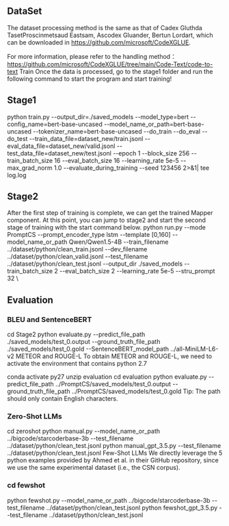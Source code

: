 ## DataSet
The dataset processing method is the same as that of Cadex Gluthda TasetProscinmetsaud Eastsam, Ascodex Gluander, Bertun Lordart, which can be downloaded in https://github.com/microsoft/CodeXGLUE.

For more information, please refer to the handling method：https://github.com/microsoft/CodeXGLUE/tree/main/Code-Text/code-to-text
Train
Once the data is processed, go to the stage1 folder and run the following command to start the program and start training!

## Stage1
python train.py
--output_dir=./saved_models
--model_type=bert
--config_name=bert-base-uncased
--model_name_or_path=bert-base-uncased
--tokenizer_name=bert-base-uncased
--do_train
--do_eval
--do_test
--train_data_file=dataset_new/train.jsonl
--eval_data_file=dataset_new/valid.jsonl
--test_data_file=dataset_new/test.jsonl
--epoch 1
--block_size 256
--train_batch_size 16
--eval_batch_size 16
--learning_rate 5e-5
--max_grad_norm 1.0
--evaluate_during_training
--seed 123456 2>&1| tee log.log

## Stage2
After the first step of training is complete, we can get the trained Mapper component. At this point, you can jump to stage2 and start the second stage of training with the start command below. python run.py --mode PromptCS
--prompt_encoder_type lstm
--template [0,160]
--model_name_or_path Qwen/Qwen1.5-4B
--train_filename ../dataset/python/clean_train.jsonl
--dev_filename ../dataset/python/clean_valid.jsonl
--test_filename ../dataset/python/clean_test.jsonl
--output_dir ./saved_models
--train_batch_size 2
--eval_batch_size 2
--learning_rate 5e-5
--stru_prompt 32 \

## Evaluation
### BLEU and SentenceBERT
cd Stage2
python evaluate.py --predict_file_path ./saved_models/test_0.output --ground_truth_file_path ./saved_models/test_0.gold --SentenceBERT_model_path ../all-MiniLM-L6-v2
METEOR and ROUGE-L
To obtain METEOR and ROUGE-L, we need to activate the environment that contains python 2.7

conda activate py27
unzip evaluation
cd evaluation
python evaluate.py --predict_file_path ../PromptCS/saved_models/test_0.output --ground_truth_file_path ../PromptCS/saved_models/test_0.gold
Tip: The path should only contain English characters.

### Zero-Shot LLMs
cd zeroshot
python manual.py --model_name_or_path ../bigcode/starcoderbase-3b --test_filename ../dataset/python/clean_test.jsonl
python manual_gpt_3.5.py --test_filename ../dataset/python/clean_test.jsonl
Few-Shot LLMs
We directly leverage the 5 python examples provided by Ahmed et al. in their GitHub repository, since we use the same experimental dataset (i.e., the CSN corpus).

### cd fewshot
python fewshot.py --model_name_or_path ../bigcode/starcoderbase-3b --test_filename ../dataset/python/clean_test.jsonl
python fewshot_gpt_3.5.py --test_filename ../dataset/python/clean_test.jsonl
